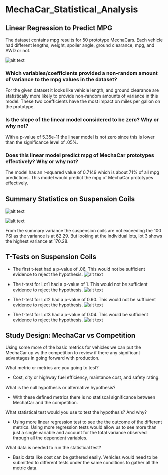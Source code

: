 # MechaCar_Statistical_Analysis
 
## Linear Regression to Predict MPG

The dataset contains mpg results for 50 prototype MechaCars. Each vehicle had different lengths, weight, spoiler angle, ground clearance, mpg, and AWD or not.

![alt text](http://url/to/img.png)

### Which variables/coefficients provided a non-random amount of variance to the mpg values in the dataset?

For the given dataset it looks like vehicle length, and ground clearance are statistically more likely to provide non-random amounts of variance in this model. These two coefficients have the most impact on miles per gallon on the prototype.

### Is the slope of the linear model considered to be zero? Why or why not?

With a p-value of 5.35e-11 the linear model is not zero since this is lower than the significance level of .05%.

### Does this linear model predict mpg of MechaCar prototypes effectively? Why or why not?

The model has an r-squared value of 0.7149 which is about 71% of all mpg predictions. This model would predict the mpg of MechaCar prototypes effectively.

## Summary Statistics on Suspension Coils

![alt text](http://url/to/img.png)

![alt text](http://url/to/img.png)

From the summary variance the suspension coils are not exceeding the 100 PSI as the variance is at 62.29. But looking at the individual lots, lot 3 shows the highest variance at 170.28.


## T-Tests on Suspension Coils
- The first t-test had a p-value of .06. This would not be sufficient evidence to reject the hypothesis.
![alt text](http://url/to/img.png)

- The t-test for Lot1 had a p-value of 1. This would not be sufficient evidence to reject the hypothesis.
![alt text](http://url/to/img.png)

- The t-test for Lot2 had a p-value of 0.60. This would not be sufficient evidence to reject the hypothesis.
![alt text](http://url/to/img.png)

- The t-test for Lot3 had a p-value of 0.04. This would be sufficient evidence to reject the hypothesis.
![alt text](http://url/to/img.png)

## Study Design: MechaCar vs Competition

Using some more of the basic metrics for vehicles we can put the MechaCar up vs the competition to review if there any significant advantages in going forward with production.

What metric or metrics are you going to test?
 - Cost, city or highway fuel efficiency, maintance cost, and safety rating.

What is the null hypothesis or alternative hypothesis?
 - With these defined metrics there is no statiscal significance between MechaCar and the competition.

What statistical test would you use to test the hypothesis? And why?
 - Using more linear regression test to see the the outcome of the different metrics. Using more regression tests would allow us to see more than just a single variable and account for the total variance observed through all the dependent variables.

What data is needed to run the statistical test?
 - Basic data like cost can be gathered easily. Vehicles would need to be submitted to different tests under the same conditions to gather all the metric data.